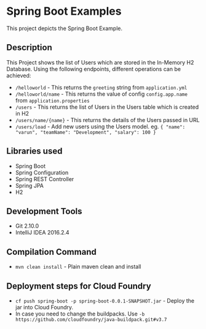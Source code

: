 # Spring Boot Examples

 This project depicts the Spring Boot Example.

## Description

This Project shows the list of Users which are stored in the In-Memory H2 Database.
Using the following endpoints, different operations can be achieved:
 - `/helloworld` - This returns the `greeting` string from `application.yml`
 - `/helloworld/name` - This returns the value of config `config.app.name` from `application.properties`
 - `/users` - This returns the list of Users in the Users table which is created in H2
 - `/users/name/{name}` - This returns the details of the Users passed in URL
 - `/users/load` - Add new users using the Users model. 
    eg. `{
        "name": "varun",
        "teamName": "Development",
        "salary": 100
        }`

## Libraries used
 - Spring Boot
 - Spring Configuration
 - Spring REST Controller
 - Spring JPA
 - H2 
 
## Development Tools
 - Git 2.10.0
 - IntelliJ IDEA 2016.2.4
 
## Compilation Command
 - `mvn clean install` - Plain maven clean and install
 
## Deployment steps for Cloud Foundry
 - `cf push spring-boot -p spring-boot-0.0.1-SNAPSHOT.jar`  - Deploy the jar into Cloud Foundry.
 - In case you need to change the buildpacks. Use `-b https://github.com/cloudfoundry/java-buildpack.git#v3.7`
